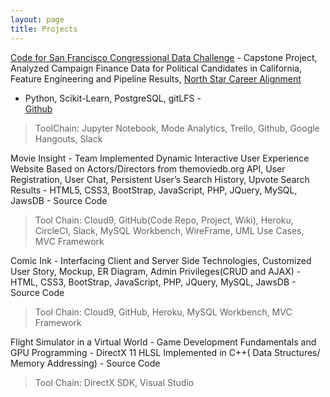 ```yaml
---
layout: page
title: Projects
---
```



[Code for San Francisco Congressional Data Challenge](http://codeforsanfrancisco.org/) - Capstone Project, Analyzed Campaign Finance Data for Political Candidates in California, Feature Engineering and Pipeline Results, [North Star Career Alignment](https://docs.google.com/document/d/1uUj2jG5GzVfJjuf2d90VsctEQG7_4l5YCAF4HXYtKWw/edit?usp=sharing)
 * Python, Scikit-Learn, PostgreSQL, gitLFS - <br/><a class="openSourceLink" href="https://github.com/sfbrigade/datasci-congressional-data/tree/master/notebooks/sql"><i class="fab fa-github"></i> Github</a>
> ToolChain: Jupyter Notebook, Mode Analytics, Trello, Github, Google Hangouts, Slack
  

Movie Insight - Team Implemented Dynamic Interactive User Experience Website Based on Actors/Directors from themoviedb.org API, User Registration, User Chat, Persistent User’s Search History, Upvote Search Results - HTML5, CSS3, BootStrap, JavaScript, PHP,  JQuery, MySQL, JawsDB - Source Code
> Tool Chain: Cloud9, GitHub(Code Repo, Project, Wiki), Heroku, CircleCI,  Slack, MySQL Workbench, WireFrame, UML Use Cases, MVC Framework


Comic Ink - Interfacing Client and Server Side Technologies, Customized User Story,  Mockup, ER Diagram, Admin Privileges(CRUD and AJAX) -  HTML, CSS3, BootStrap, JavaScript, PHP, JQuery, MySQL, JawsDB - Source Code
> Tool Chain:  Cloud9, GitHub, Heroku, MySQL Workbench, MVC Framework


Flight Simulator in a Virtual World - Game Development Fundamentals and GPU Programming - DirectX 11 HLSL Implemented in C++( Data Structures/ Memory Addressing) - Source Code
> Tool Chain: DirectX SDK, Visual Studio
